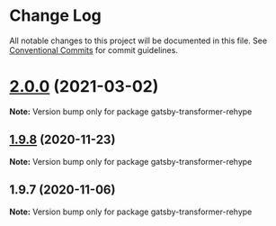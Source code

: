 # Change Log

All notable changes to this project will be documented in this file.
See [Conventional Commits](https://conventionalcommits.org) for commit guidelines.

# [2.0.0](http://github.com/styxlab/gatsby-theme-try-ghost/tree/master/packages/gatsby-transformer-rehype/compare/gatsby-transformer-rehype@1.9.8...gatsby-transformer-rehype@2.0.0) (2021-03-02)

**Note:** Version bump only for package gatsby-transformer-rehype





## [1.9.8](http://github.com/styxlab/gatsby-theme-try-ghost/tree/master/packages/gatsby-transformer-rehype/compare/gatsby-transformer-rehype@1.9.7...gatsby-transformer-rehype@1.9.8) (2020-11-23)

**Note:** Version bump only for package gatsby-transformer-rehype





## 1.9.7 (2020-11-06)

**Note:** Version bump only for package gatsby-transformer-rehype
